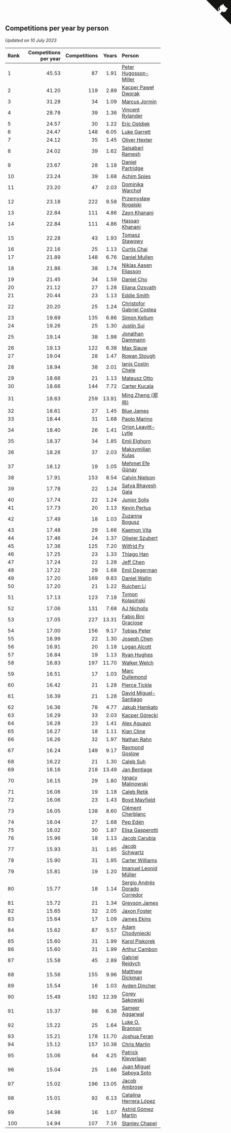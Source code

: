## Competitions per year by person

*Updated on 10 July 2023*

| Rank | Competitions per year | Competitions | Years | Person |
| :--- | ---: | ---: | ---: | :--- |
| 1 | 45.53 | 87 | 1.91 | [Peter Hugosson-Miller](https://www.worldcubeassociation.org/persons/2021HUGO01) |
| 2 | 41.20 | 119 | 2.89 | [Kacper Paweł Dworak](https://www.worldcubeassociation.org/persons/2020DWOR01) |
| 3 | 31.28 | 34 | 1.09 | [Marcus Jormin](https://www.worldcubeassociation.org/persons/2022JORM01) |
| 4 | 28.78 | 39 | 1.36 | [Vincent Rylander](https://www.worldcubeassociation.org/persons/2022RYLA01) |
| 5 | 24.57 | 30 | 1.22 | [Eric Ostdiek](https://www.worldcubeassociation.org/persons/2022OSTD01) |
| 6 | 24.47 | 148 | 6.05 | [Luke Garrett](https://www.worldcubeassociation.org/persons/2017GARR05) |
| 7 | 24.12 | 35 | 1.45 | [Oliver Hexter](https://www.worldcubeassociation.org/persons/2022HEXT01) |
| 8 | 24.02 | 39 | 1.62 | [Saisabari Ramesh](https://www.worldcubeassociation.org/persons/2021RAME01) |
| 9 | 23.67 | 28 | 1.18 | [Daniel Partridge](https://www.worldcubeassociation.org/persons/2022PART02) |
| 10 | 23.24 | 39 | 1.68 | [Achim Spies](https://www.worldcubeassociation.org/persons/2021SPIE01) |
| 11 | 23.20 | 47 | 2.03 | [Dominika Warchoł](https://www.worldcubeassociation.org/persons/2021WARC01) |
| 12 | 23.18 | 222 | 9.58 | [Przemysław Rogalski](https://www.worldcubeassociation.org/persons/2013ROGA02) |
| 13 | 22.84 | 111 | 4.86 | [Zayn Khanani](https://www.worldcubeassociation.org/persons/2018KHAN28) |
| 14 | 22.84 | 111 | 4.86 | [Hassan Khanani](https://www.worldcubeassociation.org/persons/2018KHAN26) |
| 15 | 22.28 | 43 | 1.93 | [Tomasz Stawowy](https://www.worldcubeassociation.org/persons/2021STAW01) |
| 16 | 22.16 | 25 | 1.13 | [Curtis Chai](https://www.worldcubeassociation.org/persons/2022CHAI02) |
| 17 | 21.89 | 148 | 6.76 | [Daniel Mullen](https://www.worldcubeassociation.org/persons/2016MULL04) |
| 18 | 21.86 | 38 | 1.74 | [Niklas Aasen Eliasson](https://www.worldcubeassociation.org/persons/2021ELIA01) |
| 19 | 21.45 | 34 | 1.59 | [Daniel Cho](https://www.worldcubeassociation.org/persons/2021CHOD01) |
| 20 | 21.12 | 27 | 1.28 | [Eliana Ozsvath](https://www.worldcubeassociation.org/persons/2022OZSV01) |
| 21 | 20.44 | 23 | 1.13 | [Eddie Smith](https://www.worldcubeassociation.org/persons/2022SMIT20) |
| 22 | 20.20 | 25 | 1.24 | [Christofor Gabriel Costea](https://www.worldcubeassociation.org/persons/2022COST03) |
| 23 | 19.69 | 135 | 6.86 | [Simon Kellum](https://www.worldcubeassociation.org/persons/2016KELL12) |
| 24 | 19.26 | 25 | 1.30 | [Justin Sui](https://www.worldcubeassociation.org/persons/2022SUIJ01) |
| 25 | 19.14 | 38 | 1.98 | [Jonathan Dammann](https://www.worldcubeassociation.org/persons/2021DAMM01) |
| 26 | 19.13 | 122 | 6.38 | [Max Siauw](https://www.worldcubeassociation.org/persons/2017SIAU02) |
| 27 | 19.04 | 28 | 1.47 | [Rowan Stough](https://www.worldcubeassociation.org/persons/2022STOU01) |
| 28 | 18.94 | 38 | 2.01 | [Ianis Costin Chele](https://www.worldcubeassociation.org/persons/2021CHEL01) |
| 29 | 18.66 | 21 | 1.13 | [Mateusz Otto](https://www.worldcubeassociation.org/persons/2022OTTO01) |
| 30 | 18.66 | 144 | 7.72 | [Carter Kucala](https://www.worldcubeassociation.org/persons/2015KUCA01) |
| 31 | 18.63 | 259 | 13.91 | [Ming Zheng (郑鸣)](https://www.worldcubeassociation.org/persons/2009ZHEN11) |
| 32 | 18.61 | 27 | 1.45 | [Blue James](https://www.worldcubeassociation.org/persons/2022JAME01) |
| 33 | 18.44 | 31 | 1.68 | [Paolo Marino](https://www.worldcubeassociation.org/persons/2021MARI04) |
| 34 | 18.40 | 26 | 1.41 | [Orion Leavitt-Lytle](https://www.worldcubeassociation.org/persons/2022LEAV01) |
| 35 | 18.37 | 34 | 1.85 | [Emil Elghorn](https://www.worldcubeassociation.org/persons/2021ELGH01) |
| 36 | 18.26 | 37 | 2.03 | [Maksymilian Kulas](https://www.worldcubeassociation.org/persons/2021KULA02) |
| 37 | 18.12 | 19 | 1.05 | [Mehmet Efe Günay](https://www.worldcubeassociation.org/persons/2022GUNA05) |
| 38 | 17.91 | 153 | 8.54 | [Calvin Nielson](https://www.worldcubeassociation.org/persons/2014NIEL03) |
| 39 | 17.78 | 22 | 1.24 | [Satya Bhavesh Gala](https://www.worldcubeassociation.org/persons/2022GALA03) |
| 40 | 17.74 | 22 | 1.24 | [Junior Solis](https://www.worldcubeassociation.org/persons/2022SOLI03) |
| 41 | 17.73 | 20 | 1.13 | [Kevin Pertus](https://www.worldcubeassociation.org/persons/2022PERT01) |
| 42 | 17.49 | 18 | 1.03 | [Zuzanna Bogusz](https://www.worldcubeassociation.org/persons/2022BOGU01) |
| 43 | 17.48 | 29 | 1.66 | [Kaemon Vita](https://www.worldcubeassociation.org/persons/2021VITA01) |
| 44 | 17.46 | 24 | 1.37 | [Oliwier Szubert](https://www.worldcubeassociation.org/persons/2022SZUB01) |
| 45 | 17.36 | 125 | 7.20 | [Wilfrid Py](https://www.worldcubeassociation.org/persons/2016PYWI01) |
| 46 | 17.25 | 23 | 1.33 | [Thiago Han](https://www.worldcubeassociation.org/persons/2022HANT01) |
| 47 | 17.24 | 22 | 1.28 | [Jeff Chen](https://www.worldcubeassociation.org/persons/2022CHEN19) |
| 48 | 17.22 | 29 | 1.68 | [Emil Degerman](https://www.worldcubeassociation.org/persons/2021DEGE01) |
| 49 | 17.20 | 169 | 9.83 | [Daniel Wallin](https://www.worldcubeassociation.org/persons/2013WALL03) |
| 50 | 17.20 | 21 | 1.22 | [Ruichen Li](https://www.worldcubeassociation.org/persons/2022LIRU02) |
| 51 | 17.13 | 123 | 7.18 | [Tymon Kolasiński](https://www.worldcubeassociation.org/persons/2016KOLA02) |
| 52 | 17.06 | 131 | 7.68 | [AJ Nicholls](https://www.worldcubeassociation.org/persons/2015NICH04) |
| 53 | 17.05 | 227 | 13.31 | [Fabio Bini Graciose](https://www.worldcubeassociation.org/persons/2010GRAC02) |
| 54 | 17.00 | 156 | 9.17 | [Tobias Peter](https://www.worldcubeassociation.org/persons/2014PETE03) |
| 55 | 16.99 | 22 | 1.30 | [Joseph Chen](https://www.worldcubeassociation.org/persons/2022CHEN16) |
| 56 | 16.91 | 20 | 1.18 | [Logan Alcott](https://www.worldcubeassociation.org/persons/2022ALCO02) |
| 57 | 16.84 | 19 | 1.13 | [Ryan Hughes](https://www.worldcubeassociation.org/persons/2022HUGH04) |
| 58 | 16.83 | 197 | 11.70 | [Walker Welch](https://www.worldcubeassociation.org/persons/2011WELC01) |
| 59 | 16.51 | 17 | 1.03 | [Marc Dullemond](https://www.worldcubeassociation.org/persons/2022DULL01) |
| 60 | 16.42 | 21 | 1.28 | [Pierce Tickle](https://www.worldcubeassociation.org/persons/2022TICK01) |
| 61 | 16.39 | 21 | 1.28 | [David Miguel-Santiago](https://www.worldcubeassociation.org/persons/2022MIGU02) |
| 62 | 16.36 | 78 | 4.77 | [Jakub Hamkało](https://www.worldcubeassociation.org/persons/2018HAMK01) |
| 63 | 16.29 | 33 | 2.03 | [Kacper Górecki](https://www.worldcubeassociation.org/persons/2021GORE01) |
| 64 | 16.28 | 23 | 1.41 | [Alex Aguayo](https://www.worldcubeassociation.org/persons/2022AGUA01) |
| 65 | 16.27 | 18 | 1.11 | [Kian Cline](https://www.worldcubeassociation.org/persons/2022CLIN01) |
| 66 | 16.26 | 32 | 1.97 | [Nathan Rahn](https://www.worldcubeassociation.org/persons/2021RAHN01) |
| 67 | 16.24 | 149 | 9.17 | [Raymond Goslow](https://www.worldcubeassociation.org/persons/2014GOSL01) |
| 68 | 16.22 | 21 | 1.30 | [Caleb Suh](https://www.worldcubeassociation.org/persons/2022SUHC01) |
| 69 | 16.16 | 218 | 13.49 | [Jan Bentlage](https://www.worldcubeassociation.org/persons/2010BENT01) |
| 70 | 16.15 | 29 | 1.80 | [Ignacy Malinowski](https://www.worldcubeassociation.org/persons/2021MALI02) |
| 71 | 16.06 | 19 | 1.18 | [Caleb Retik](https://www.worldcubeassociation.org/persons/2022RETI01) |
| 72 | 16.06 | 23 | 1.43 | [Boyd Mayfield](https://www.worldcubeassociation.org/persons/2022MAYF01) |
| 73 | 16.05 | 138 | 8.60 | [Clément Cherblanc](https://www.worldcubeassociation.org/persons/2014CHER05) |
| 74 | 16.04 | 27 | 1.68 | [Pep Edén](https://www.worldcubeassociation.org/persons/2021EDEN01) |
| 75 | 16.02 | 30 | 1.87 | [Elisa Gasperotti](https://www.worldcubeassociation.org/persons/2021GASP01) |
| 76 | 15.96 | 18 | 1.13 | [Jacob Carubia](https://www.worldcubeassociation.org/persons/2022CARU02) |
| 77 | 15.93 | 31 | 1.95 | [Jacob Schwartz](https://www.worldcubeassociation.org/persons/2021SCHW01) |
| 78 | 15.90 | 31 | 1.95 | [Carter Williams](https://www.worldcubeassociation.org/persons/2021WILL06) |
| 79 | 15.81 | 19 | 1.20 | [Imanuel Leonid Müller](https://www.worldcubeassociation.org/persons/2022MULL02) |
| 80 | 15.77 | 18 | 1.14 | [Sergio Andrés Dorado Corredor](https://www.worldcubeassociation.org/persons/2022CORR05) |
| 81 | 15.72 | 21 | 1.34 | [Greyson James](https://www.worldcubeassociation.org/persons/2022JAME02) |
| 82 | 15.65 | 32 | 2.05 | [Jaxon Foster](https://www.worldcubeassociation.org/persons/2021FOST01) |
| 83 | 15.64 | 17 | 1.09 | [James Ekins](https://www.worldcubeassociation.org/persons/2022EKIN01) |
| 84 | 15.62 | 87 | 5.57 | [Adam Chodyniecki](https://www.worldcubeassociation.org/persons/2017CHOD02) |
| 85 | 15.60 | 31 | 1.99 | [Karol Piskorek](https://www.worldcubeassociation.org/persons/2021PISK01) |
| 86 | 15.60 | 31 | 1.99 | [Arthur Cambon](https://www.worldcubeassociation.org/persons/2021CAMB01) |
| 87 | 15.58 | 45 | 2.89 | [Gabriel Rejdych](https://www.worldcubeassociation.org/persons/2020REJD01) |
| 88 | 15.56 | 155 | 9.96 | [Matthew Dickman](https://www.worldcubeassociation.org/persons/2013DICK01) |
| 89 | 15.54 | 16 | 1.03 | [Ayden Dincher](https://www.worldcubeassociation.org/persons/2022DINC01) |
| 90 | 15.49 | 192 | 12.39 | [Corey Sakowski](https://www.worldcubeassociation.org/persons/2011SAKO01) |
| 91 | 15.37 | 98 | 6.38 | [Sameer Aggarwal](https://www.worldcubeassociation.org/persons/2017AGGA01) |
| 92 | 15.22 | 25 | 1.64 | [Luke O. Brannon](https://www.worldcubeassociation.org/persons/2021BRAN02) |
| 93 | 15.21 | 178 | 11.70 | [Joshua Feran](https://www.worldcubeassociation.org/persons/2011FERA01) |
| 94 | 15.12 | 157 | 10.38 | [Chris Martin](https://www.worldcubeassociation.org/persons/2013MART03) |
| 95 | 15.06 | 64 | 4.25 | [Patrick Kleverlaan](https://www.worldcubeassociation.org/persons/2019KLEV01) |
| 96 | 15.04 | 25 | 1.66 | [Juan Miguel Saboya Soto](https://www.worldcubeassociation.org/persons/2021SOTO01) |
| 97 | 15.02 | 196 | 13.05 | [Jacob Ambrose](https://www.worldcubeassociation.org/persons/2010AMBR01) |
| 98 | 15.01 | 92 | 6.13 | [Catalina Herrera López](https://www.worldcubeassociation.org/persons/2017LOPE31) |
| 99 | 14.98 | 16 | 1.07 | [Astrid Gómez Martin](https://www.worldcubeassociation.org/persons/2022MART26) |
| 100 | 14.94 | 107 | 7.16 | [Stanley Chapel](https://www.worldcubeassociation.org/persons/2016CHAP04) |


<a href="https://github.com/JustinTimeCuber/wca_statistics" class="github-corner" aria-label="View source on Github"><svg width="80" height="80" viewBox="0 0 250 250" style="fill:#151513; color:#fff; position: absolute; top: 0; border: 0; right: 0;" aria-hidden="true"><path d="M0,0 L115,115 L130,115 L142,142 L250,250 L250,0 Z"></path><path d="M128.3,109.0 C113.8,99.7 119.0,89.6 119.0,89.6 C122.0,82.7 120.5,78.6 120.5,78.6 C119.2,72.0 123.4,76.3 123.4,76.3 C127.3,80.9 125.5,87.3 125.5,87.3 C122.9,97.6 130.6,101.9 134.4,103.2" fill="currentColor" style="transform-origin: 130px 106px;" class="octo-arm"></path><path d="M115.0,115.0 C114.9,115.1 118.7,116.5 119.8,115.4 L133.7,101.6 C136.9,99.2 139.9,98.4 142.2,98.6 C133.8,88.0 127.5,74.4 143.8,58.0 C148.5,53.4 154.0,51.2 159.7,51.0 C160.3,49.4 163.2,43.6 171.4,40.1 C171.4,40.1 176.1,42.5 178.8,56.2 C183.1,58.6 187.2,61.8 190.9,65.4 C194.5,69.0 197.7,73.2 200.1,77.6 C213.8,80.2 216.3,84.9 216.3,84.9 C212.7,93.1 206.9,96.0 205.4,96.6 C205.1,102.4 203.0,107.8 198.3,112.5 C181.9,128.9 168.3,122.5 157.7,114.1 C157.9,116.9 156.7,120.9 152.7,124.9 L141.0,136.5 C139.8,137.7 141.6,141.9 141.8,141.8 Z" fill="currentColor" class="octo-body"></path></svg></a><style>.github-corner:hover .octo-arm{animation:octocat-wave 560ms ease-in-out}@keyframes octocat-wave{0%,100%{transform:rotate(0)}20%,60%{transform:rotate(-25deg)}40%,80%{transform:rotate(10deg)}}@media (max-width:500px){.github-corner:hover .octo-arm{animation:none}.github-corner .octo-arm{animation:octocat-wave 560ms ease-in-out}}</style>
